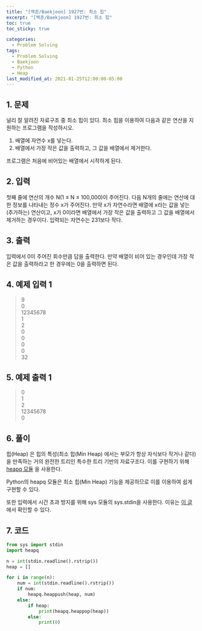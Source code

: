 ```yaml
---
title: "[백준/Baekjoon] 1927번: 최소 힙"
excerpt: "[백준/Baekjoon] 1927번: 최소 힙"
toc: true
toc_sticky: true

categories:
  - Problem Solving
tags:
  - Problem Solving
  - Baekjoon
  - Python
  - Heap
last_modified_at: 2021-01-25T12:00:00-05:00
---
```


## 1. 문제

널리 잘 알려진 자료구조 중 최소 힙이 있다. 최소 힙을 이용하여 다음과 같은 연산을 지원하는 프로그램을 작성하시오.

1. 배열에 자연수 x를 넣는다.
2. 배열에서 가장 작은 값을 출력하고, 그 값을 배열에서 제거한다.

프로그램은 처음에 비어있는 배열에서 시작하게 된다.

## 2. 입력

첫째 줄에 연산의 개수 N(1 ≤ N ≤ 100,000)이 주어진다. 다음 N개의 줄에는 연산에 대한 정보를 나타내는 정수 x가 주어진다. 만약 x가 자연수라면 배열에 x라는 값을 넣는(추가하는) 연산이고, x가 0이라면 배열에서 가장 작은 값을 출력하고 그 값을 배열에서 제거하는 경우이다. 입력되는 자연수는 231보다 작다.

## 3. 출력

입력에서 0이 주어진 회수만큼 답을 출력한다. 만약 배열이 비어 있는 경우인데 가장 작은 값을 출력하라고 한 경우에는 0을 출력하면 된다.

## 4. 예제 입력 1

> 9  
> 0  
> 12345678  
> 1  
> 2  
> 0  
> 0  
> 0  
> 0  
> 32

## 5. 예제 출력 1

> 0  
> 1  
> 2  
> 12345678  
> 0

## 6. 풀이

힙(Heap) 은 힙의 특성(최소 힙(Min Heap) 에서는 부모가 항상 자식보다 작거나 같다) 을 만족하는 거의 완전한 트리인 특수한 트리 기반의 자료구조다. 이를 구현하기 위해 [heapq 모듈](https://www.daleseo.com/python-heapq/) 을 사용한다.

Python의 heapq 모듈은 최소 힙(Min Heap) 기능을 제공하므로 이를 이용하여 쉽게 구현할 수 있다.

또한 입력에서 시간 초과 방지를 위해 sys 모듈의 sys.stdin을 사용한다. 이유는 [이 글](https://www.acmicpc.net/board/view/855) 에서 확인할 수 있다.

## 7. 코드

```python
from sys import stdin
import heapq

n = int(stdin.readline().rstrip())
heap = []

for i in range(n):
    num = int(stdin.readline().rstrip())
    if num:
        heapq.heappush(heap, num)
    else:
        if heap:
            print(heapq.heappop(heap))
        else:
            print(0)

```
